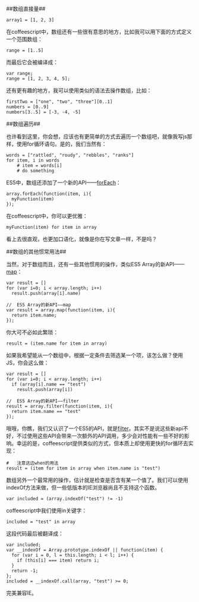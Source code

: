 ##数组直接量##

    array1 = [1, 2, 3]

在coffeescript中，数组还有一些很有意思的地方，比如我可以用下面的方式定义一个范围数组：

    range = [1..5]

而最后它会被编译成：

    var range;
    range = [1, 2, 3, 4, 5];

还有更有趣的地方，我可以使用类似的语法去操作数组，比如：

    firstTwo = ["one", "two", "three"][0..1]
    numbers = [0..9]
    numbers[3..5] = [-3, -4, -5]

##数组遍历##

也许看到这里，你会想，应该也有更简单的方式去遍历一个数组吧，就像我写js那样，使用for循环语句。是的，我们当然有：

    words = ["rattled", "roudy", "rebbles", "ranks"]
    for item, i in words
        # item = words[i]
        # do something

ES5中，数组还添加了一个新的API——[forEach](https://developer.mozilla.org/en-US/docs/Web/JavaScript/Reference/Global_Objects/Array/forEach)：

    array.forEach(function(item, i){
      myFunction(item)
    });

在coffeescript中，你可以更优雅：

    myFunction(item) for item in array

看上去很直观，也更加口语化，就像是你在写文章一样，不是吗？

##数组的其他惯常用法##

当然，对于数组而且，还有一些其他惯用的操作，类似ES5 Array的新API——[map](https://developer.mozilla.org/en/JavaScript/Reference/Global_Objects/Array/map)：

    var result = []
    for (var i=0; i < array.length; i++)
      result.push(array[i].name)
    
    //  ES5 Array的新API——map
    var result = array.map(function(item, i){
      return item.name;
    });

你大可不必如此繁琐：

    result = (item.name for item in array)

如果我希望能从一个数组中，根据一定条件去筛选某一个项，该怎么做？使用JS，你会这么做：
    
    var result = []
    for (var i=0; i < array.length; i++)
      if (array[i].name == "test")
        result.push(array[i])
    
    //  ES5 Array的新API——filter
    result = array.filter(function(item, i){
      return item.name == "test"
    });

哦哦，你瞧，我们又认识了一个ES5的API，就是[filter](https://developer.mozilla.org/en/JavaScript/Reference/Global_Objects/array/filter)。其实不是说这些新api不好，不过使用这些API会带来一次额外的API调用，多少会对性能有一些不好的影响。幸运的是，coffeescript提供类似的方式，但本质上却使用更快的for循环去实现：
    
    #   注意这边when的用法
    result = (item for item in array when item.name is "test")

数组另外一个最常用的操作，估计就是检查是否含有某一个值了。我们可以使用indexOf方法来做，但一些低版本的IE浏览器尚且不支持这个函数。

    var included = (array.indexOf("test") != -1)

coffeescript中我们使用in关键字：

    included = "test" in array

这段代码最后被翻译成：

    var included;
    var __indexOf = Array.prototype.indexOf || function(item) {
      for (var i = 0, l = this.length; i < l; i++) {
        if (this[i] === item) return i;
      }
      return -1;
    };
    included = __indexOf.call(array, "test") >= 0;

完美兼容IE。